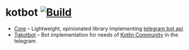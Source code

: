 # kotbot [![Build](https://github.com/Heapy/kotbot/actions/workflows/build.yml/badge.svg)](https://github.com/Heapy/kotbot/actions/workflows/build.yml)

* [Core](https://github.com/Heapy/kotbot/tree/main/core#readme) – Lightweight, opinionated library implementing [telegram bot api](https://core.telegram.org/bots)
* [Tgkotbot](https://github.com/Heapy/kotbot/tree/main/tgkotbot#readme) – Bot implementation for needs of [Kotlin Community](https://t.me/kotlin_forum) in the telegram
